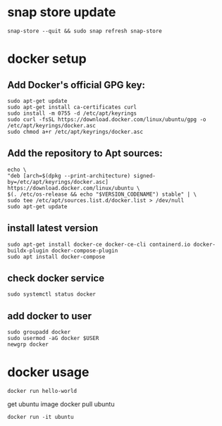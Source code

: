 # snap store update
    snap-store --quit && sudo snap refresh snap-store

# docker setup
## Add Docker's official GPG key:
    sudo apt-get update
    sudo apt-get install ca-certificates curl
    sudo install -m 0755 -d /etc/apt/keyrings
    sudo curl -fsSL https://download.docker.com/linux/ubuntu/gpg -o /etc/apt/keyrings/docker.asc
    sudo chmod a+r /etc/apt/keyrings/docker.asc

## Add the repository to Apt sources:
    echo \
    "deb [arch=$(dpkg --print-architecture) signed-by=/etc/apt/keyrings/docker.asc] https://download.docker.com/linux/ubuntu \
    $(. /etc/os-release && echo "$VERSION_CODENAME") stable" | \
    sudo tee /etc/apt/sources.list.d/docker.list > /dev/null
    sudo apt-get update

## install latest version
    sudo apt-get install docker-ce docker-ce-cli containerd.io docker-buildx-plugin docker-compose-plugin
    sudo apt install docker-compose

## check docker service
    sudo systemctl status docker

## add docker to user
    sudo groupadd docker
    sudo usermod -aG docker $USER
    newgrp docker

# docker usage
    docker run hello-world

get ubuntu image
    docker pull ubuntu

    docker run -it ubuntu
